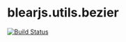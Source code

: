 # blearjs.utils.bezier

[![Build Status][travis-img]][travis-url] 

[travis-img]: https://travis-ci.org/blearjs/blear.utils.bezier.svg?branch=master
[travis-url]: https://travis-ci.org/blearjs/blear.utils.bezier

